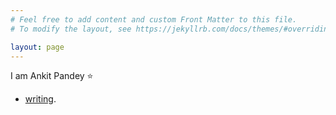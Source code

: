 ```yaml
---
# Feel free to add content and custom Front Matter to this file.
# To modify the layout, see https://jekyllrb.com/docs/themes/#overriding-theme-defaults

layout: page
---
```

I am Ankit Pandey ⭐️

- [writing](https://ankitpandey2708.github.io/posts/).
